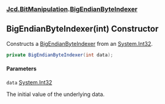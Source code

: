 ### [Jcd.BitManipulation](Jcd.BitManipulation.md 'Jcd.BitManipulation').[BigEndianByteIndexer](Jcd.BitManipulation.BigEndianByteIndexer.md 'Jcd.BitManipulation.BigEndianByteIndexer')

## BigEndianByteIndexer(int) Constructor

Constructs
a [BigEndianByteIndexer](Jcd.BitManipulation.BigEndianByteIndexer.md 'Jcd.BitManipulation.BigEndianByteIndexer') from
an [System.Int32](https://docs.microsoft.com/en-us/dotnet/api/System.Int32 'System.Int32').

```csharp
private BigEndianByteIndexer(int data);
```

#### Parameters

<a name='Jcd.BitManipulation.BigEndianByteIndexer.BigEndianByteIndexer(int).data'></a>

`data` [System.Int32](https://docs.microsoft.com/en-us/dotnet/api/System.Int32 'System.Int32')

The initial value of the underlying data.